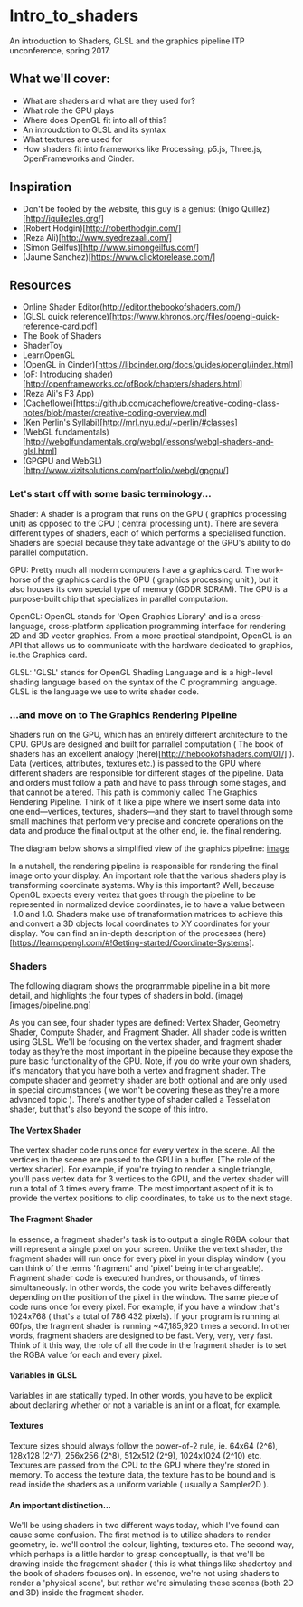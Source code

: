 # Intro_to_shaders
An introduction to Shaders, GLSL and the graphics pipeline ITP unconference, spring 2017. 

## What we'll cover:
- What are shaders and what are they used for?
- What role the GPU plays
- Where does OpenGL fit into all of this?
- An introudction to GLSL and its syntax
- What textures are used for
- How shaders fit into frameworks like Processing, p5.js, Three.js, OpenFrameworks and Cinder.

## Inspiration
 - Don't be fooled by the website, this guy is a genius: (Inigo Quillez)[http://iquilezles.org/]
 - (Robert Hodgin)[http://roberthodgin.com/]
 - (Reza Ali)[http://www.syedrezaali.com/]
 - (Simon Geilfus)[http://www.simongeilfus.com/]
 - (Jaume Sanchez)[https://www.clicktorelease.com/]
 
## Resources
- Online Shader Editor(http://editor.thebookofshaders.com/)
- (GLSL quick reference)[https://www.khronos.org/files/opengl-quick-reference-card.pdf]
- The Book of Shaders
- ShaderToy
- LearnOpenGL
- (OpenGL in Cinder)[https://libcinder.org/docs/guides/opengl/index.html]
- (oF: Introducing shader)[http://openframeworks.cc/ofBook/chapters/shaders.html]
- (Reza Ali's F3 App)
- (Cacheflowe)[https://github.com/cacheflowe/creative-coding-class-notes/blob/master/creative-coding-overview.md]
- (Ken Perlin's Syllabi)[http://mrl.nyu.edu/~perlin/#classes]
- (WebGL fundamentals)[http://webglfundamentals.org/webgl/lessons/webgl-shaders-and-glsl.html]
- (GPGPU and WebGL)[http://www.vizitsolutions.com/portfolio/webgl/gpgpu/]


### Let's start off with some basic terminology...

Shader:
A shader is a program that runs on the GPU ( graphics processing unit) as opposed to the CPU ( central processing unit).  There are several different types of shaders, each of which performs a specialised function.  Shaders are special because they take advantage of the GPU's ability to do parallel computation.

GPU:
Pretty much all modern computers have a graphics card.  The work-horse of the graphics card is the GPU ( graphics processing unit ), but it also houses its own special type of memory (GDDR SDRAM).  The GPU is a purpose-built chip that specializes in parallel computation.

OpenGL:
OpenGL stands for 'Open Graphics Library' and is a cross-language, cross-platform application programming interface for rendering 2D and 3D vector graphics. From a more practical standpoint, OpenGL is an API that allows us to communicate with the hardware dedicated to graphics, ie.the Graphics card.

GLSL:
'GLSL' stands for OpenGL Shading Language and is a high-level shading language based on the syntax of the C programming language.  GLSL is the language we use to write shader code.

### ...and move on to The Graphics Rendering Pipeline
Shaders run on the GPU, which has an entirely different architecture to the CPU.  GPUs are designed and built for parrallel computation ( The book of shaders has an excellent analogy (here)[http://thebookofshaders.com/01/] ).
Data (vertices, attributes, textures etc.) is passed to the GPU where different shaders are responsible for different stages of the pipeline. Data and orders must follow a path and have to pass through some stages, and that cannot be altered. This path is commonly called The Graphics Rendering Pipeline. Think of it like a pipe where we insert some data into one end—vertices, textures, shaders—and they start to travel through some small machines that perform very precise and concrete operations on the data and produce the final output at the other end, ie. the final rendering.

The diagram below shows a simplified view of the graphics pipeline:
[image](http://romain.vergne.free.fr/teaching/IS/imgs03/pipeline-v4.png)

In a nutshell, the rendering pipeline is responsible for rendering the final image onto your display.  An important role that the various shaders play is transforming coordinate systems. Why is this important? Well, because OpenGL expects every vertex that goes through the pipeline to be represented in normalized device coordinates, ie to have a value between -1.0 and 1.0. Shaders make use of transformation matrices to achieve this and convert a 3D objects local coordinates to XY coordinates for your display.  You can find an in-depth description of the processes (here)[https://learnopengl.com/#!Getting-started/Coordinate-Systems].

### Shaders

The following diagram shows the programmable pipeline in a bit more detail, and highlights the four types of shaders in bold.
(image)[images/pipeline.png]

As you can see, four shader types are defined: Vertex Shader, Geometry Shader, Compute Shader, and Fragment Shader.  All shader code is written using GLSL.  We'll be focusing on the vertex shader, and fragment shader today as they're the most important in the pipeline because they expose the pure basic functionality of the GPU.  Note, if you do write your own shaders, it's mandatory that you have both a vertex and fragment shader.  The compute shader and geometry shader are both optional and are only used in special circumstances ( we won't be covering these as they're a more advanced topic ).  There's another type of shader called a Tessellation shader, but that's also beyond the scope of this intro.

#### The Vertex Shader
The vertex shader code runs once for every vertex in the scene. All the vertices in the scene are passed to the GPU in a buffer. [The role of the vertex shader]. For example, if you're trying to render a single triangle, you'll pass vertex data for 3 vertices to the GPU, and the vertex shader will run a total of 3 times every frame. The most important aspect of it is to provide the vertex positions to clip coordinates, to take us to the next stage.

#### The Fragment Shader
In essence, a fragment shader's task is to output a single RGBA colour that will represent a single pixel on your screen.  Unlike the vertext shader, the fragment shader will run once for every pixel in your display window ( you can think of the terms 'fragment' and 'pixel' being interchangeable). Fragment shader code is executed hundres, or thousands, of times simultaneously. In other words, the code you write behaves differently depending on the position of the pixel in the window. The same piece of code runs once for every pixel.  For example, if you have a window that's 1024x768 ( that's a total of 786 432 pixels). If your program is running at 60fps, the fragment shader is running ~47,185,920 times a second. In other words, fragment shaders are designed to be fast. Very, very, very fast.  Think of it this way, the role of all the code in the fragment shader is to set the RGBA value for each and every pixel.


#### Variables in GLSL
Variables in are statically typed. In other words, you have to be explicit about declaring whether or not a variable is an int or a float, for example.


#### Textures
Texture sizes should always follow the power-of-2 rule, ie. 64x64 (2^6), 128x128 (2^7), 256x256 (2^8), 512x512 (2^9), 1024x1024 (2^10) etc.  Textures are passed from the CPU to the GPU where they're stored in memory. To access the texture data, the texture has to be bound and is read inside the shaders as a uniform variable ( usually a Sampler2D ).

#### An important distinction...
We'll be using shaders in two different ways today, which I've found can cause some confusion.  The first method is to utilize shaders to render geometry, ie. we'll control the colour, lighting, textures etc.  The second way, which perhaps is a little harder to grasp conceptually, is that we'll be drawing inside the fragement shader ( this is what things like shadertoy and the book of shaders focuses on).  In essence, we're not using shaders to render a 'physical scene', but rather we're simulating these scenes (both 2D and 3D) inside the fragment shader.

